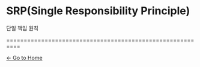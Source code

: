 # SRP(Single Responsibility Principle)

단일 책임 원칙


==========================================================

[<- Go to Home](../SUMMARY.md)